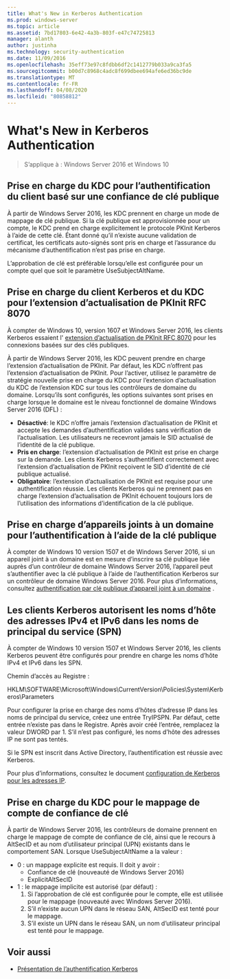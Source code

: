 ```yaml
---
title: What's New in Kerberos Authentication
ms.prod: windows-server
ms.topic: article
ms.assetid: 7bd17803-6e42-4a3b-803f-e47c74725813
manager: alanth
author: justinha
ms.technology: security-authentication
ms.date: 11/09/2016
ms.openlocfilehash: 35eff73e97c8fdbb6df2c1412779b033a9ca3fa5
ms.sourcegitcommit: b00d7c8968c4adc8f699dbee694afe6ed36bc9de
ms.translationtype: MT
ms.contentlocale: fr-FR
ms.lasthandoff: 04/08/2020
ms.locfileid: "80858812"
---
```

# <a name="whats-new-in-kerberos-authentication"></a>What's New in Kerberos Authentication

>S’applique à : Windows Server 2016 et Windows 10

## <a name="kdc-support-for-public-key-trust-based-client-authentication"></a>Prise en charge du KDC pour l’authentification du client basé sur une confiance de clé publique

À partir de Windows Server 2016, les KDC prennent en charge un mode de mappage de clé publique. Si la clé publique est approvisionnée pour un compte, le KDC prend en charge explicitement le protocole PKInit Kerberos à l’aide de cette clé. Étant donné qu’il n’existe aucune validation de certificat, les certificats auto-signés sont pris en charge et l’assurance du mécanisme d’authentification n’est pas prise en charge.

L’approbation de clé est préférable lorsqu’elle est configurée pour un compte quel que soit le paramètre UseSubjectAltName.

## <a name="kerberos-client-and-kdc-support-for-rfc-8070-pkinit-freshness-extension"></a>Prise en charge du client Kerberos et du KDC pour l’extension d’actualisation de PKInit RFC 8070

À compter de Windows 10, version 1607 et Windows Server 2016, les clients Kerberos essaient l' [extension d’actualisation de PKInit RFC 8070](https://datatracker.ietf.org/doc/draft-ietf-kitten-pkinit-freshness/) pour les connexions basées sur des clés publiques. 

À partir de Windows Server 2016, les KDC peuvent prendre en charge l’extension d’actualisation de PKInit. Par défaut, les KDC n’offrent pas l’extension d’actualisation de PKInit. Pour l’activer, utilisez le paramètre de stratégie nouvelle prise en charge du KDC pour l’extension d’actualisation du KDC de l’extension KDC sur tous les contrôleurs de domaine du domaine. Lorsqu’ils sont configurés, les options suivantes sont prises en charge lorsque le domaine est le niveau fonctionnel de domaine Windows Server 2016 (DFL) :

- **Désactivé**: le KDC n’offre jamais l’extension d’actualisation de PKInit et accepte les demandes d’authentification valides sans vérification de l’actualisation. Les utilisateurs ne recevront jamais le SID actualisé de l’identité de la clé publique.
- **Pris en charge**: l’extension d’actualisation de PKInit est prise en charge sur la demande. Les clients Kerberos s’authentifient correctement avec l’extension d’actualisation de PKInit reçoivent le SID d’identité de clé publique actualisé.
- **Obligatoire**: l’extension d’actualisation de PKInit est requise pour une authentification réussie. Les clients Kerberos qui ne prennent pas en charge l’extension d’actualisation de PKInit échouent toujours lors de l’utilisation des informations d’identification de la clé publique.

## <a name="domain-joined-device-support-for-authentication-using-public-key"></a>Prise en charge d’appareils joints à un domaine pour l’authentification à l’aide de la clé publique

À compter de Windows 10 version 1507 et de Windows Server 2016, si un appareil joint à un domaine est en mesure d’inscrire sa clé publique liée auprès d’un contrôleur de domaine Windows Server 2016, l’appareil peut s’authentifier avec la clé publique à l’aide de l’authentification Kerberos sur un contrôleur de domaine Windows Server 2016. Pour plus d’informations, consultez [authentification par clé publique d’appareil joint à un domaine](Domain-joined-Device-Public-Key-Authentication.md) .

## <a name="kerberos-clients-allow-ipv4-and-ipv6-address-hostnames-in-service-principal-names-spns"></a>Les clients Kerberos autorisent les noms d’hôte des adresses IPv4 et IPv6 dans les noms de principal du service (SPN)

À compter de Windows 10 version 1507 et Windows Server 2016, les clients Kerberos peuvent être configurés pour prendre en charge les noms d’hôte IPv4 et IPv6 dans les SPN. 

Chemin d’accès au Registre :

HKLM\SOFTWARE\Microsoft\Windows\CurrentVersion\Policies\System\Kerberos\Parameters

Pour configurer la prise en charge des noms d’hôtes d’adresse IP dans les noms de principal du service, créez une entrée TryIPSPN. Par défaut, cette entrée n’existe pas dans le Registre. Après avoir créé l’entrée, remplacez la valeur DWORD par 1. S’il n’est pas configuré, les noms d’hôte des adresses IP ne sont pas tentés.

Si le SPN est inscrit dans Active Directory, l’authentification est réussie avec Kerberos. 

Pour plus d’informations, consultez le document [configuration de Kerberos pour les adresses IP](configuring-kerberos-over-ip.md).

## <a name="kdc-support-for-key-trust-account-mapping"></a>Prise en charge du KDC pour le mappage de compte de confiance de clé

À partir de Windows Server 2016, les contrôleurs de domaine prennent en charge le mappage de compte de confiance de clé, ainsi que le recours à AltSecID et au nom d’utilisateur principal (UPN) existants dans le comportement SAN. Lorsque UseSubjectAltName a la valeur :

- 0 : un mappage explicite est requis. Il doit y avoir :
    - Confiance de clé (nouveauté de Windows Server 2016)
    - ExplicitAltSecID
- 1 : le mappage implicite est autorisé (par défaut) :
    1. Si l’approbation de clé est configurée pour le compte, elle est utilisée pour le mappage (nouveauté avec Windows Server 2016).
    2. S’il n’existe aucun UPN dans le réseau SAN, AltSecID est tenté pour le mappage.
    3. S’il existe un UPN dans le réseau SAN, un nom d’utilisateur principal est tenté pour le mappage.

## <a name="see-also"></a>Voir aussi

- [Présentation de l’authentification Kerberos](kerberos-authentication-overview.md)
